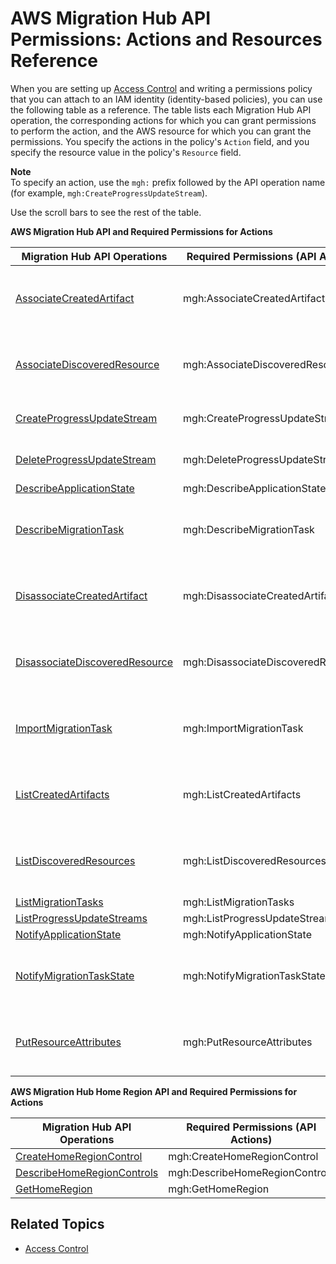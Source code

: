 # AWS Migration Hub API Permissions: Actions and Resources Reference<a name="migrationhub-api-permissions-ref"></a>

When you are setting up [Access Control](auth-and-access-control.md#access-control) and writing a permissions policy that you can attach to an IAM identity \(identity\-based policies\), you can use the following table as a reference\. The table lists each Migration Hub API operation, the corresponding actions for which you can grant permissions to perform the action, and the AWS resource for which you can grant the permissions\. You specify the actions in the policy's `Action` field, and you specify the resource value in the policy's `Resource` field\. 

**Note**  
To specify an action, use the `mgh:` prefix followed by the API operation name \(for example, `mgh:CreateProgressUpdateStream`\)\.

Use the scroll bars to see the rest of the table\.


**AWS Migration Hub API and Required Permissions for Actions**  

| Migration Hub API Operations | Required Permissions \(API Actions\) | Resources | 
| --- | --- | --- | 
|  [AssociateCreatedArtifact](http://docs.aws.amazon.com/migrationhub/latest/ug/API_AssociateCreatedArtifact.html)  | mgh:AssociateCreatedArtifact |  arn:aws:mgh:region:account\-id:ProgressUpdateStreamName/resource\-id or arn:aws:mgh:region:account\-id:ProgressUpdateStreamName/resource\-id/\*  | 
|  [AssociateDiscoveredResource](http://docs.aws.amazon.com/migrationhub/latest/ug/API_AssociateDiscoveredResource.html)  |  mgh:AssociateDiscoveredResource  |  arn:aws:mgh:region:account\-id:ProgressUpdateStreamName/resource\-id or arn:aws:mgh:region:account\-id:ProgressUpdateStreamName/resource\-id/\*  | 
|  [CreateProgressUpdateStream](http://docs.aws.amazon.com/migrationhub/latest/ug/API_CreateProgressUpdateStream.html)  | mgh:CreateProgressUpdateStream |  arn:aws:mgh:region:account\-id:ProgressUpdateStreamName/resource\-id  | 
| [DeleteProgressUpdateStream](http://docs.aws.amazon.com/migrationhub/latest/ug/API_DeleteProgressUpdateStream.html) | mgh:DeleteProgressUpdateStream |  arn:aws:mgh:region:account\-id:ProgressUpdateStreamName/resource\-id  | 
| [DescribeApplicationState](http://docs.aws.amazon.com/migrationhub/latest/ug/API_DescribeApplicationState.html)  |  mgh:DescribeApplicationState  |  \*  | 
| [DescribeMigrationTask](http://docs.aws.amazon.com/migrationhub/latest/ug/API_DescribeMigrationTask.html) | mgh:DescribeMigrationTask |  arn:aws:mgh:region:account\-id:ProgressUpdateStreamName/resource\-id or arn:aws:mgh:region:account\-id:ProgressUpdateStreamName/resource\-id/\*  | 
|  [DisassociateCreatedArtifact](http://docs.aws.amazon.com/migrationhub/latest/ug/API_DisassociateCreatedArtifact.html)  | mgh:DisassociateCreatedArtifact |  arn:aws:mgh:region:account\-id:ProgressUpdateStreamName/resource\-id or arn:aws:mgh:region:account\-id:ProgressUpdateStreamName/resource\-id/\*  | 
| [DisassociateDiscoveredResource](http://docs.aws.amazon.com/migrationhub/latest/ug/API_DisassociateDiscoveredResource.html) | mgh:DisassociateDiscoveredResource |  arn:aws:mgh:region:account\-id:ProgressUpdateStreamName/resource\-id or arn:aws:mgh:region:account\-id:ProgressUpdateStreamName/resource\-id/\*  | 
| [ImportMigrationTask](http://docs.aws.amazon.com/migrationhub/latest/ug/API_ImportMigrationTask.html) | mgh:ImportMigrationTask |  arn:aws:mgh:region:account\-id:ProgressUpdateStreamName/resource\-id or arn:aws:mgh:region:account\-id:ProgressUpdateStreamName/resource\-id/\*  | 
| [ListCreatedArtifacts](http://docs.aws.amazon.com/migrationhub/latest/ug/API_ListCreatedArtifacts.html) | mgh:ListCreatedArtifacts |  arn:aws:mgh:region:account\-id:ProgressUpdateStreamName/resource\-id or arn:aws:mgh:region:account\-id:ProgressUpdateStreamName/resource\-id/\*  | 
|  [ListDiscoveredResources](http://docs.aws.amazon.com/migrationhub/latest/ug/API_ListDiscoveredResources.html)  | mgh:ListDiscoveredResources |  arn:aws:mgh:region:account\-id:ProgressUpdateStreamName/resource\-id or arn:aws:mgh:region:account\-id:ProgressUpdateStreamName/resource\-id/\*  | 
|  [ListMigrationTasks](http://docs.aws.amazon.com/migrationhub/latest/ug/API_ListMigrationTasks.html)  | mgh:ListMigrationTasks |  \*  | 
|  [ListProgressUpdateStreams](http://docs.aws.amazon.com/migrationhub/latest/ug/API_ListProgressUpdateStreams.html)  | mgh:ListProgressUpdateStreams |  \*  | 
| [NotifyApplicationState](http://docs.aws.amazon.com/migrationhub/latest/ug/API_NotifyApplicationState.html) | mgh:NotifyApplicationState |  \*  | 
| [NotifyMigrationTaskState](http://docs.aws.amazon.com/migrationhub/latest/ug/API_NotifyMigrationTaskState.html) | mgh:NotifyMigrationTaskState |  arn:aws:mgh:region:account\-id:ProgressUpdateStreamName/resource\-id or arn:aws:mgh:region:account\-id:ProgressUpdateStreamName/resource\-id/\*  | 
| [PutResourceAttributes](http://docs.aws.amazon.com/migrationhub/latest/ug/API_PutResourceAttributes.html) | mgh:PutResourceAttributes |  arn:aws:mgh:region:account\-id:ProgressUpdateStreamName/resource\-id or arn:aws:mgh:region:account\-id:ProgressUpdateStreamName/resource\-id/\*  | 


**AWS Migration Hub Home Region API and Required Permissions for Actions**  

| Migration Hub API Operations | Required Permissions \(API Actions\) | Resources | 
| --- | --- | --- | 
|  [CreateHomeRegionControl](https://docs.aws.amazon.com/migrationhub-home-region/latest/APIReference/API_CreateHomeRegionControl.html)  | mgh:CreateHomeRegionControl |  \*  | 
|  [DescribeHomeRegionControls](https://docs.aws.amazon.com/migrationhub-home-region/latest/APIReference/API_DescribeHomeRegionControls.html)  | mgh:DescribeHomeRegionControls |  \*  | 
|  [GetHomeRegion](https://docs.aws.amazon.com/migrationhub-home-region/latest/APIReference/API_GetHomeRegion.html)  | mgh:GetHomeRegion |  \*  | 

## Related Topics<a name="w117aac29c17c21c29"></a>
+ [Access Control](auth-and-access-control.md#access-control)